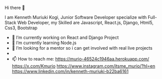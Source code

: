 Hi there 👋

I am Kenneth Muriuki Kogi, Junior Software Developer specialize with Full-Stack Web Developer, my Skilled are Javascript, React.js, Django, Html5, Css3, Bootstrap


- 🔭 I’m currently working on React and Django Project
- 🌱 I’m currently learning Node.js
- 🤔 I’m looking for a mentor so i can get involved with real live projects
- 
- 📫 How to reach me:
https://murio-46524c1946aa.herokuapp.com/
https://x.com/Kmurio
https://www.instagram.com/itsme_murio/?hl=en
https://www.linkedin.com/in/kenneth-muriuki-b22ba6161
